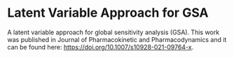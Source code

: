 # Latent Variable Approach for GSA

A latent variable approach for global sensitivity analysis (GSA).
This work was published in Journal of Pharmacokinetic and Pharmacodynamics and it can be found here: https://doi.org/10.1007/s10928-021-09764-x.
